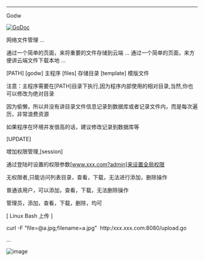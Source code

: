 ----------------
Godw

<a href="https://godoc.org/github.com/nulijiabei/godw"><img src="https://godoc.org/github.com/nulijiabei/godw?status.svg" alt="GoDoc"></a>

网络文件管理 ...

通过一个简单的页面，来将重要的文件存储到云端 ...
通过一个简单的页面，来方便讲云端文件下载本地 ...

[PATH]
    [godw]     主程序
    [files]    存储目录
    [template] 模版文件

注意：主程序需要在[PATH]目录下执行,因为程序内部使用的相对目录,当然,你也可以修改为绝对目录

因为偷懒，所以并没有讲目录文件信息记录到数据库或者记录文件内，而是每次遍历，非常浪费资源

如果程序在环境并发很高的话，建议修改记录到数据库等

[UPDATE]

增加权限管理,[session]

通过登陆时设置的权限参数[www.xxx.com?admin]来设置全局权限

无权限者,只能访问列表目录，查看，下载，无法进行添加，删除操作

普通该用户，可以添加，查看，下载，无法删除操作

管理员，添加，查看，下载，删除，均可

[ Linux Bash 上传 ]

curl -F "file=@a.jpg;filename=a.jpg"  http:/xxx.xxx.com:8080/upload.go

...

![image](https://raw.githubusercontent.com/nulijiabei/godw/master/screenshot.png)


